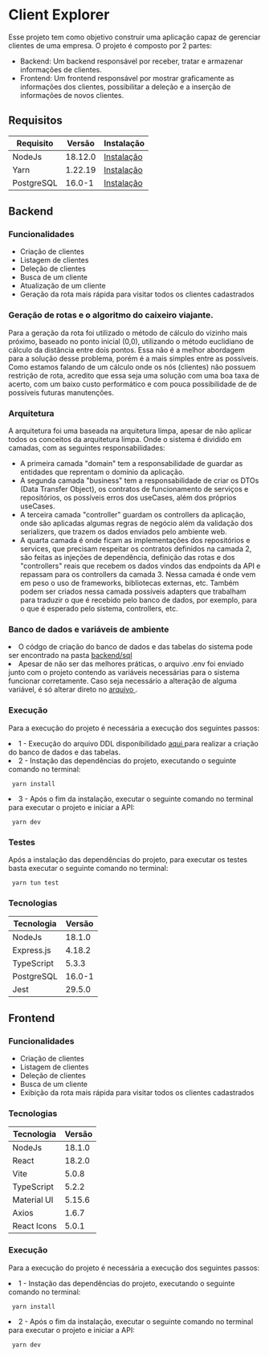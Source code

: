 # Client Explorer
 Esse projeto tem como objetivo construir uma aplicação capaz de gerenciar clientes de uma empresa. O projeto é composto por 2 partes: 
 <ul>
  <li>
    Backend:  Um backend responsável por receber, tratar e armazenar informações de clientes.
  </li>
  <li>
    Frontend: Um frontend responsável por mostrar graficamente as informações dos clientes, possibilitar a deleção e a inserção de informações de novos clientes.
  </li>
</ul>

 ## Requisitos

 <table>
   <thead>
     <th> Requisito </th>
     <th> Versão </th>
     <th> Instalação </th>
   </thead>
   <tbody>
     <tr>
       <td>
         NodeJs
       </td>
       <td>
         18.12.0
       </td>
       <td>
         <a href="https://nodejs.org/download/release/v18.19.0/"> Instalação </a>
       </td>
     </tr>
     <tr>
       <td>
         Yarn
       </td>
       <td>
         1.22.19
       </td>
       <td>
         <a href="https://classic.yarnpkg.com/lang/en/docs/install/"> Instalação </a>
       </td>
     </tr>
      <tr>
       <td>
         PostgreSQL
       </td>
       <td>
         16.0-1
       </td>
       <td>
         <a href="https://www.postgresql.org/download/"> Instalação </a>
       </td>
     </tr>
   </tbody>
 </table>
 
 ## Backend 
 
 ### Funcionalidades
 <ul>
   <li> Criação de clientes </li>
   <li> Listagem de clientes </li>
   <li> Deleção de clientes </li>
   <li> Busca de um cliente </li>
   <li> Atualização de um cliente </li>
   <li> Geração da rota mais rápida para visitar todos os clientes cadastrados </li>
 </ul>

 ### Geração de rotas e o algoritmo do caixeiro viajante.
 Para a geração da rota foi utilizado o método de cálculo do vizinho mais próximo, baseado no ponto inicial (0,0), utilizando o método euclidiano de cálculo da distância entre dois pontos. Essa não é a melhor abordagem para a solução desse problema, porém é a mais simples entre as possíveis. Como estamos falando de um cálculo onde os nós (clientes) não possuem restrição de rota, acredito que essa seja uma solução com uma boa taxa de acerto, com um baixo custo performático e com pouca possibilidade de de possíveis futuras manutenções.

 ### Arquitetura
A arquitetura foi uma baseada na arquitetura limpa, apesar de não aplicar todos os conceitos da arquitetura limpa. Onde o sistema é dividido em camadas, com as seguintes responsabilidades:
<ul>
  <li> A primeira camada "domain" tem a responsabilidade de guardar as entidades que reprentam o domínio da aplicação. </li>
  <li> A segunda camada "business" tem a responsabilidade de criar os DTOs (Data Transfer Object), os contratos de funcionamento de serviços e repositórios, os possíveis erros dos useCases, além dos próprios useCases. </li>
  <li> A terceira camada "controller" guardam os controllers da aplicação, onde são aplicadas algumas regras de negócio além da validação dos serializers, que trazem os dados enviados pelo ambiente web. </li>
  <li> A quarta camada é onde ficam as implementações dos repositórios e services, que precisam respeitar os contratos definidos na camada 2, são feitas as injeções de dependência, definição das rotas e dos "controllers" reais que recebem os dados vindos das endpoints da API e repassam para os controllers da camada 3. Nessa camada é onde vem em peso o uso de frameworks, bibliotecas externas, etc. Também podem ser criados nessa camada possíveis adapters que trabalham para traduzir o que é recebido pelo banco de dados, por exemplo, para o que é esperado pelo sistema, controllers, etc.</li>
</ul>

### Banco de dados e variáveis de ambiente
<li>
  O códgo de criação do banco de dados e das tabelas do sistema pode ser encontrado na pasta <a href="https://github.com/silvavinicyus/client-explorer/blob/master/backend/sql/db.sql"> backend/sql </a>
</li>
<li>
  Apesar de não ser das melhores práticas, o arquivo .env foi enviado junto com o projeto contendo as variáveis necessárias para o sistema funcionar corretamente. Caso seja necessário a alteração de alguma variável, é só alterar direto no <a href="https://github.com/silvavinicyus/client-explorer/blob/master/backend/.env"> arquivo </a>.
</li>

### Execução
 Para a execução do projeto é necessária a execução dos seguintes passos: 
   <li> 
     1 - Execução do arquivo DDL disponibilidado <a href="https://github.com/silvavinicyus/client-explorer/blob/master/backend/sql/db.sql"> aqui </a>  para realizar a criação do banco de dados e das tabelas. 
   </li> 
   <li>
     2 - Instação das dependências do projeto, executando o seguinte comando no terminal:      
   </li>
        
     yarn install     
     
   <li>
     3 - Após o fim da instalação, executar o seguinte comando no terminal para executar o projeto e iniciar a API:      
   </li>
        
     yarn dev     

### Testes
 Após a instalação das dependências do projeto, para executar os testes basta executar o seguinte comando no terminal:

     yarn tun test     
 
 
### Tecnologias 
<table>
  <thead>
    <th> Tecnologia </th>
    <th> Versão </th>
  </thead>
  <tbody>
    <tr>
      <td> NodeJs </td>
      <td> 18.1.0 </td>
    </tr>
    <tr>
      <td> Express.js </td>
      <td> 4.18.2 </td>
    </tr>
    <tr>
      <td> TypeScript </td>
      <td> 5.3.3 </td>
    </tr>
    <tr>
      <td> PostgreSQL </td>
      <td> 16.0-1 </td>
    </tr>
    <tr>
      <td> Jest </td>
      <td> 29.5.0 </td>
    </tr>
  </tbody>
</table>

## Frontend

### Funcionalidades
 <ul>
   <li> Criação de clientes </li>
   <li> Listagem de clientes </li>
   <li> Deleção de clientes </li>
   <li> Busca de um cliente </li>   
   <li> Exibição da rota mais rápida para visitar todos os clientes cadastrados </li>
 </ul>

### Tecnologias
<table>
  <thead>
    <th> Tecnologia </th>
    <th> Versão </th>
  </thead>
  <tbody>
    <tr>
      <td> NodeJs </td>
      <td> 18.1.0 </td>
    </tr>
    <tr>
      <td> React </td>
      <td> 18.2.0 </td>
    </tr>
    <tr>
      <td> Vite </td>
      <td> 5.0.8 </td>
    </tr>
    <tr>
      <td> TypeScript </td>
      <td> 5.2.2 </td>
    </tr>
    <tr>
      <td> Material UI </td>
      <td> 5.15.6 </td>
    </tr>
    <tr>
      <td> Axios </td>
      <td> 1.6.7 </td>
    </tr>
    <tr>
      <td> React Icons </td>
      <td> 5.0.1 </td>
    </tr>
  </tbody>
</table>

### Execução
 Para a execução do projeto é necessária a execução dos seguintes passos: 
   <li>
     1 - Instação das dependências do projeto, executando o seguinte comando no terminal:      
   </li>
        
     yarn install     
     
   <li>
     2 - Após o fim da instalação, executar o seguinte comando no terminal para executar o projeto e iniciar a API:      
   </li>
        
     yarn dev     